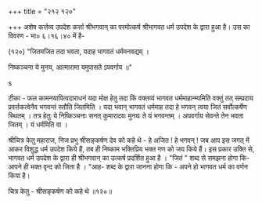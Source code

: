 +++
title = "२१२ १२०"

+++
अशेष कर्त्तव्य उपदेश कर्त्ता श्रीभगवान् का परमोत्कर्ष श्रीभागवत धर्म उपदेश के द्वारा हुआ है। उस का विवरण - भा० ६।१६।४० में है- 

(१२०) "जितमजित तदा भवता, यदाह भागवतं धर्ममनवद्यम् । 

निष्कञ्चना ये मुनय, आत्मारामा यमुपासते ऽपवर्गाय ॥" 

s 

टीका - फल कामनयापित्वदाराधनं यदा मोक्ष हेतु तदा किं वक्तव्यं भागवत धर्ममाहान्म्यमिति वक्तुं तत् सम्प्रदाय प्रवर्त्तकत्वेनैव भगवन्तं स्तौति जितमिति । यदा भवान् भागवतं धर्ममाह तदा हे भगवन् त्वया जितं सर्वोत्कर्षेण स्थितम् । तत्र हेतुः ये निष्किञ्चनाः सनत् कुमारादयः मुनयः ते यं भगवन्तम् । अपवर्गाय सेवन्ते तेन भवता जितम् । यं धर्ममिति वा । 

श्रीचित्र केतु महाराज, निज प्रभु श्रीसङ्कर्षण देव को कहे थे - हे अजित ! हे भगवन् ! जब आप इस जगत् में आकर विशुद्ध धर्म उपदेश किये हैं, तब ही निष्काम भक्तिप्रिय भक्त गण को जय किये हैं। इस प्रकार उक्ति से, भागवत धर्म उपदेश के द्वारा ही श्रीभगवान् का उत्कर्ष प्रदर्शित हुआ है । "जितं " शब्द से समझना होगा कि- आपने ही भक्त वृन्द को जिता है । "आह- शब्द के द्वारा जानना होगा कि - अपने हो भागवत धर्म का वर्णन किया है। 

चित्र केतु - श्रीसङ्कर्षण को कहे थे ॥१२०॥ 

